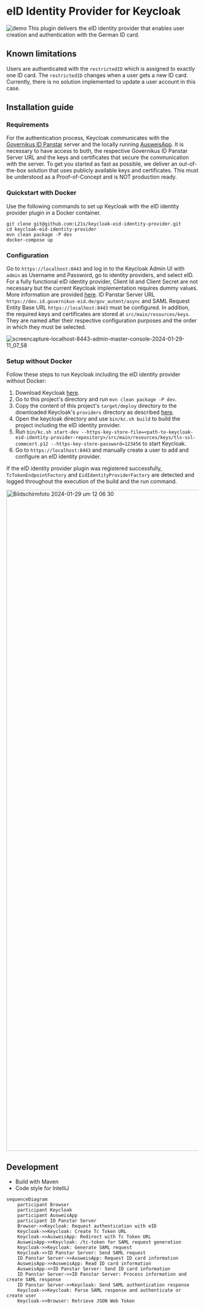 # eID Identity Provider for Keycloak
![demo](https://github.com/L21s/keycloak-eid-identity-provider/assets/85928453/6e00db3a-99c3-4fe7-8475-77ec7c90ec34)
This plugin delivers the eID identity provider that enables user creation and authentication with the German ID card.

## Known limitations
Users are authenticated with the `restrictedID` which is assigned to exactly one ID card. 
The `restrictedID` changes when a user gets a new ID card. Currently, there is no solution implemented to update a user account in this case.

## Installation guide
### Requirements
For the authentication process, Keycloak communicates with the [Governikus ID Panstar](https://www.governikus.de/en/loesungen/produkte/id-panstar/) server and the locally running [AusweisApp](https://github.com/Governikus/AusweisApp).
It is necessary to have access to both, the respective Governikus ID Panstar Server URL and the keys and certificates that secure the communication with the server.
To get you started as fast as possible, we deliver an out-of-the-box solution that uses publicly available keys and certificates.
This must be understood as a Proof-of-Concept and is NOT production ready.

### Quickstart with Docker
Use the following commands to set up Keycloak with the eID identity provider plugin in a Docker container.  
  
`git clone git@github.com:L21s/keycloak-eid-identity-provider.git`  
`cd keycloak-eid-identity-provider`  
`mvn clean package -P dev`  
`docker-compose up`

### Configuration
Go to `https://localhost:8443` and log in to the Keycloak Admin UI with `admin` as Username and Password, go to identity providers, and select eID.
For a fully functional eID identity provider, Client Id and Client Secret are not necessary but the current Keycloak implementation requires dummy values. More information are provided [here](https://github.com/keycloak/keycloak/issues/21891).
ID Panstar Server URL `https://dev.id.governikus-eid.de/gov_autent/async` and SAML Request Entity Base URL `https://localhost:8443` must be configured.
In addition, the required keys and certificates are stored at `src/main/resources/keys`.
They are named after their respective configuration purposes and the order in which they must be selected.  

![screencapture-localhost-8443-admin-master-console-2024-01-29-11_07_58](https://github.com/L21s/keycloak-eid-identity-provider/assets/85928453/4a24f3e9-9dc7-4238-89a0-4db38819a166)

### Setup without Docker
Follow these steps to run Keycloak including the eID identity provider without Docker:
1. Download Keycloak [here](https://github.com/keycloak/keycloak/releases). 
2. Go to this project's directory and run `mvn clean package -P dev`.
3. Copy the content of this project's `target/deploy` directory to the downloaded Keycloak's `providers` directory as described [here](https://www.keycloak.org/docs/latest/server_development/index.html#registering-provider-implementations).
4. Open the keycloak directory and use `bin/kc.sh build` to build the project including the eID identity provider.
5. Run `bin/kc.sh start-dev --https-key-store-file=<path-to-keycloak-eid-identity-provider-repository>/src/main/resources/keys/tls-ssl-commcert.p12 --https-key-store-password=123456` to start Keycloak.
6. Go to `https://localhost:8443` and manually create a user to add and configure an eID identity provider.

If the eID identity provider plugin was registered successfully, `TcTokenEndpointFactory` and `EidIdentityProviderFactory` are detected and logged throughout the execution of the build and the run command.  

<img width="1730" alt="Bildschirmfoto 2024-01-29 um 12 06 30" src="https://github.com/L21s/keycloak-eid-identity-provider/assets/85928453/1844fcfd-b863-4db6-944c-a383e56a3906">

## Development
- Build with Maven
- Code style for IntelliJ

```mermaid
sequenceDiagram
    participant Browser
    participant Keycloak
    participant AusweisApp
    participant ID Panstar Server
    Browser->>Keycloak: Request authentication with eID
    Keycloak->>Keycloak: Create Tc Token URL
    Keycloak->>AusweisApp: Redirect with Tc Token URL
    AusweisApp->>Keycloak: /tc-token for SAML request generation
    Keycloak->>Keycloak: Generate SAML request
    Keycloak->>ID Panstar Server: Send SAML request
    ID Panstar Server->>AusweisApp: Request ID card information
    AusweisApp->>AusweisApp: Read ID card information
    AusweisApp->>ID Panstar Server: Send ID card information
    ID Panstar Server->>ID Panstar Server: Process information and create SAML response 
    ID Panstar Server->>Keycloak: Send SAML authentication response
    Keycloak->>Keycloak: Parse SAML response and authenticate or create user
    Keycloak->>Browser: Retrieve JSON Web Token
```
